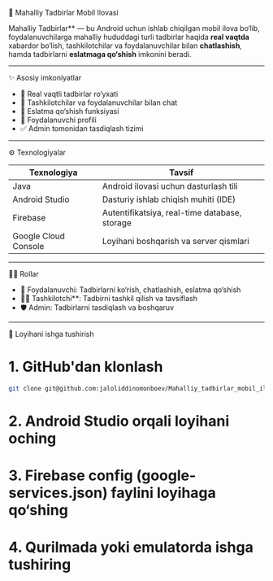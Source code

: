 📍 Mahalliy Tadbirlar Mobil Ilovasi

Mahalliy Tadbirlar** — bu Android uchun ishlab chiqilgan mobil ilova bo‘lib, foydalanuvchilarga mahalliy hududdagi turli tadbirlar haqida **real vaqtda** xabardor bo‘lish, tashkilotchilar va foydalanuvchilar bilan **chatlashish**, hamda tadbirlarni **eslatmaga qo‘shish** imkonini beradi.

---

 ✨ Asosiy imkoniyatlar

- 📆 Real vaqtli tadbirlar ro‘yxati
- 💬 Tashkilotchilar va foydalanuvchilar bilan chat
- 🔔 Eslatma qo‘shish funksiyasi
- 👤 Foydalanuvchi profili
- ✅ Admin tomonidan tasdiqlash tizimi

---

 ⚙️ Texnologiyalar

| Texnologiya          | Tavsif                                        |
|----------------------|-----------------------------------------------|
| Java                 | Android ilovasi uchun dasturlash tili         |
| Android Studio       | Dasturiy ishlab chiqish muhiti (IDE)          |
| Firebase             | Autentifikatsiya, real-time database, storage |
| Google Cloud Console | Loyihani boshqarish va server qismlari        |

---

 🧑‍💻 Rollar

- 👤 Foydalanuvchi: Tadbirlarni ko‘rish, chatlashish, eslatma qo‘shish
- 👨‍💼 Tashkilotchi**: Tadbirni tashkil qilish va tavsiflash
- 🛡 Admin: Tadbirlarni tasdiqlash va boshqaruv

---

 🚀 Loyihani ishga tushirish

# 1. GitHub'dan klonlash
```bash
git clone git@github.com:jaloliddinomonboev/Mahalliy_tadbirlar_mobil_ilova_2025.git
```

# 2. Android Studio orqali loyihani oching

# 3. Firebase config (google-services.json) faylini loyihaga qo‘shing

# 4. Qurilmada yoki emulatorda ishga tushiring
